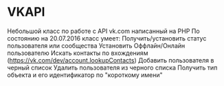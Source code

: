 # VKAPI
Небольшой класс по работе с API vk.com написанный на PHP
По состоянию на 20.07.2016 класс умеет:
Получить/установить статус пользователя или сообщества
Установить Оффлайн/Онлайн пользователю
Искать контакты по вхождениям (https://vk.com/dev/account.lookupContacts)
Добавить пользователя в черный список
Удалить пользователя из черного списка
Получить тип объекта и его идентификатор по "короткому имени"
